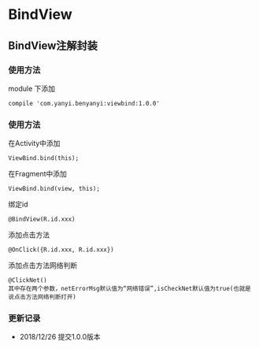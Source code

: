 # BindView
## BindView注解封装
### 使用方法

module 下添加

    compile 'com.yanyi.benyanyi:viewbind:1.0.0'
    
### 使用方法

在Activity中添加
    
    ViewBind.bind(this);
    
在Fragment中添加

    ViewBind.bind(view, this);
    
绑定id
    
    @BindView(R.id.xxx)
    
添加点击方法

    @OnClick({R.id.xxx, R.id.xxx})
    
添加点击方法网络判断

    @ClickNet()
    其中存在两个参数，netErrorMsg默认值为“网络错误”,isCheckNet默认值为true(也就是说点击方法网络判断打开)
    
### 更新记录
* 2018/12/26 提交1.0.0版本


